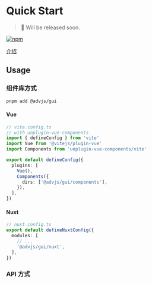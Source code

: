 # Quick Start

> 🧪 Will be released soon.

[![npm](https://img.shields.io/npm/v/@advjs/gui)](https://www.npmjs.com/package/@advjs/gui)

[介绍](/agui/)

## Usage

### 组件库方式

```bash
pnpm add @advjs/gui
```

#### Vue

```ts
// vite.config.ts
// with unplugin-vue-components
import { defineConfig } from 'vite'
import Vue from '@vitejs/plugin-vue'
import Components from 'unplugin-vue-components/vite'

export default defineConfig({
  plugins: [
    Vue(),
    Components({
      dirs: ['@advjs/gui/components'],
    }),
  ],
})
```

#### Nuxt

```ts
// nuxt.config.ts
export default defineNuxtConfig({
  modules: [
    // ...
    '@advjs/gui/nuxt',
  ],
})
```

### API 方式
